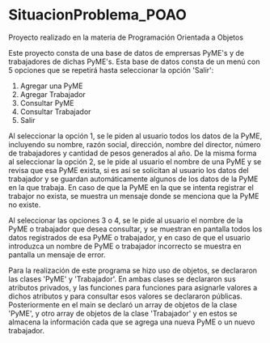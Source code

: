 # SituacionProblema_POAO
Proyecto realizado en la materia de Programación Orientada a Objetos

Este proyecto consta de una base de datos de emprersas PyME's y de trabajadores  de dichas PyME's. Esta base de datos consta de un menú con 5 opciones que se repetirá hasta seleccionar la opción 'Salir':
1) Agregar una PyME
2) Agregar Trabajador
3) Consultar PyME
4) Consultar Trabajador
5) Salir

Al seleccionar la opción 1, se le piden al usuario todos los datos de la PyME, incluyendo su nombre, razón social, dirección, nombre del director, número de trabajadores y cantidad de pesos generados al año. De la misma forma al seleccionar la opción 2, se le pide al usuario el nombre de una PyME y se revisa que esa PyME exista, si es así se solicitan al usuario los datos del trabajador y se guardan automáticamente algunos de los datos de la PyME en la que trabaja. En caso de que la PyME en la que se intenta registrar el trabajor no exista, se muestra un mensaje donde se menciona que la PyME no existe.

Al seleccionar las opciones 3 o 4, se le pide al usuario el nombre de la PyME o trabajador que desea consultar, y se muestran en pantalla todos los datos registrados de esa PyME o trabajador, y en caso de que el usuario introduzca un nombre de PyME o trabajador incorrecto se muestra en pantalla un mensaje de error.

Para la realización de este programa se hizo uso de objetos, se declararon las clases 'PyME' y 'Trabajador'. En ambas clases se declararon sus atributos privados, y las funciones para funciones para asignarle valores a dichos atributos y para consultar esos valores se declararon públicas. Posteriormente en el main se declaró un array de objetos de la clase 'PyME', y otro array de objetos de la clase 'Trabajador' y en estos se almacena la información cada que se agrega una nueva PyME o un nuevo trabajador.
